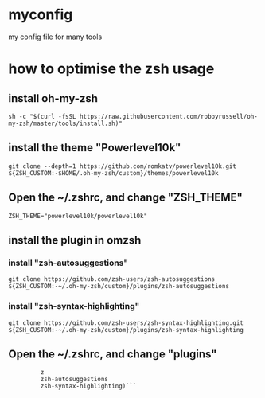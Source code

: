 # myconfig
my config file for many tools
# how to optimise the zsh usage
## install oh-my-zsh
```sh -c "$(curl -fsSL https://raw.githubusercontent.com/robbyrussell/oh-my-zsh/master/tools/install.sh)"```
## install the theme "Powerlevel10k"
```git clone --depth=1 https://github.com/romkatv/powerlevel10k.git ${ZSH_CUSTOM:-$HOME/.oh-my-zsh/custom}/themes/powerlevel10k```
## Open the ~/.zshrc, and change "ZSH_THEME"
```ZSH_THEME="powerlevel10k/powerlevel10k"```
## install the plugin in omzsh
### install "zsh-autosuggestions"
```git clone https://github.com/zsh-users/zsh-autosuggestions ${ZSH_CUSTOM:-~/.oh-my-zsh/custom}/plugins/zsh-autosuggestions```
### install "zsh-syntax-highlighting"
```git clone https://github.com/zsh-users/zsh-syntax-highlighting.git ${ZSH_CUSTOM:-~/.oh-my-zsh/custom}/plugins/zsh-syntax-highlighting```
## Open the ~/.zshrc, and change "plugins"
```plugins=(git
         z
         zsh-autosuggestions
         zsh-syntax-highlighting)```